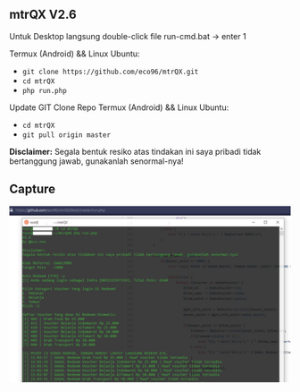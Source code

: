 

## mtrQX V2.6
Untuk Desktop langsung double-click file run-cmd.bat -> enter 1

Termux (Android) && Linux Ubuntu:
* `git clone https://github.com/eco96/mtrQX.git`
* `cd mtrQX`
* `php run.php` 

Update GIT Clone Repo Termux (Android) && Linux Ubuntu:
* `cd mtrQX`
* `git pull origin master`

**Disclaimer:** Segala bentuk resiko atas tindakan ini saya pribadi tidak bertanggung jawab, gunakanlah senormal-nya!

## Capture
![Capture](https://raw.githubusercontent.com/eco96/mtrQX/master/mtrQX%20V2.6.jpg)
